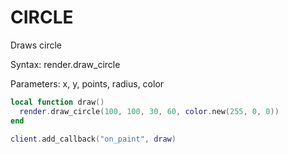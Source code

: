 # CIRCLE

Draws circle

Syntax:	render.draw_circle

Parameters:	x, y, points, radius, color

```lua
local function draw()
  render.draw_circle(100, 100, 30, 60, color.new(255, 0, 0))
end

client.add_callback("on_paint", draw)
```
